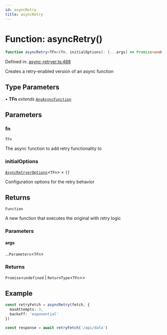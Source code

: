 ```yaml
---
id: asyncRetry
title: asyncRetry
---
```


<!-- DO NOT EDIT: this page is autogenerated from the type comments -->

# Function: asyncRetry()

```ts
function asyncRetry<TFn>(fn, initialOptions): (...args) => Promise<undefined | ReturnType<TFn>>
```

Defined in: [async-retryer.ts:488](https://github.com/TanStack/pacer/blob/main/packages/pacer/src/async-retryer.ts#L488)

Creates a retry-enabled version of an async function

## Type Parameters

• **TFn** *extends* [`AnyAsyncFunction`](../../type-aliases/anyasyncfunction.md)

## Parameters

### fn

`TFn`

The async function to add retry functionality to

### initialOptions

[`AsyncRetryerOptions`](../../interfaces/asyncretryeroptions.md)\<`TFn`\> = `{}`

Configuration options for the retry behavior

## Returns

`Function`

A new function that executes the original with retry logic

### Parameters

#### args

...`Parameters`\<`TFn`\>

### Returns

`Promise`\<`undefined` \| `ReturnType`\<`TFn`\>\>

## Example

```typescript
const retryFetch = asyncRetry(fetch, {
  maxAttempts: 3,
  backoff: 'exponential'
})

const response = await retryFetch('/api/data')
```
